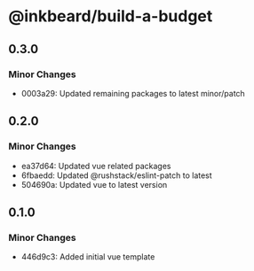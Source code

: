 # @inkbeard/build-a-budget

## 0.3.0

### Minor Changes

- 0003a29: Updated remaining packages to latest minor/patch

## 0.2.0

### Minor Changes

- ea37d64: Updated vue related packages
- 6fbaedd: Updated @rushstack/eslint-patch to latest
- 504690a: Updated vue to latest version

## 0.1.0

### Minor Changes

- 446d9c3: Added initial vue template

